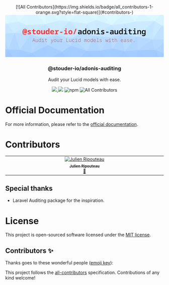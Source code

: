 <div align="center">
<!-- ALL-CONTRIBUTORS-BADGE:START - Do not remove or modify this section -->
[![All Contributors](https://img.shields.io/badge/all_contributors-1-orange.svg?style=flat-square)](#contributors-)
<!-- ALL-CONTRIBUTORS-BADGE:END -->
  <img src="https://raw.githubusercontent.com/StouderIO/adonis-auditing/main/.github/images/header.png" />
  <h3>@stouder-io/adonis-auditing</h3>
  <p>Audit your Lucid models with ease.</p>
  <a href="https://www.npmjs.com/package/@stouder-io/adonis-auditing">
    <img src="https://img.shields.io/npm/v/@stouder-io/adonis-auditing.svg?style=for-the-badge&logo=npm" />
  </a>
  <img src="https://img.shields.io/npm/l/@stouder-io/adonis-auditing?color=blueviolet&style=for-the-badge" />
  <img alt="npm" src="https://img.shields.io/npm/dt/@stouder-io/adonis-auditing?style=for-the-badge">
  <img alt="All Contributors" src="https://img.shields.io/github/all-contributors/StouderIO/adonis-auditing?color=ee8449&style=for-the-badge">

</div>

# Official Documentation
For more information, please refer to the [official documentation](https://adonis-auditing.stouder.io/).

# Contributors
<!-- ALL-CONTRIBUTORS-LIST:START - Do not remove or modify this section -->
<!-- prettier-ignore-start -->
<!-- markdownlint-disable -->
<table>
  <tbody>
    <tr>
      <td align="center" valign="top" width="14.28%"><a href="https://github.com/Julien-R44"><img src="https://avatars.githubusercontent.com/u/8337858?v=4?s=100" width="100px;" alt="Julien Ripouteau"/><br /><sub><b>Julien Ripouteau</b></sub></a><br /><a href="#question-Julien-R44" title="Answering Questions">💬</a></td>
    </tr>
  </tbody>
</table>

<!-- markdownlint-restore -->
<!-- prettier-ignore-end -->

<!-- ALL-CONTRIBUTORS-LIST:END -->

## Special thanks
* Laravel Auditing package for the inspiration.

# License
This project is open-sourced software licensed under the [MIT license](LICENSE.md).

## Contributors ✨

Thanks goes to these wonderful people ([emoji key](https://allcontributors.org/docs/en/emoji-key)):

<!-- ALL-CONTRIBUTORS-LIST:START - Do not remove or modify this section -->
<!-- prettier-ignore-start -->
<!-- markdownlint-disable -->
<!-- markdownlint-restore -->
<!-- prettier-ignore-end -->
<!-- ALL-CONTRIBUTORS-LIST:END -->

This project follows the [all-contributors](https://github.com/all-contributors/all-contributors) specification. Contributions of any kind welcome!